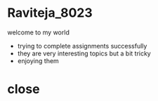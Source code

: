 # Raviteja_8023
welcome to my world
+ trying to complete assignments successfully
+ they are very interesting topics but a bit tricky
+ enjoying them
# close